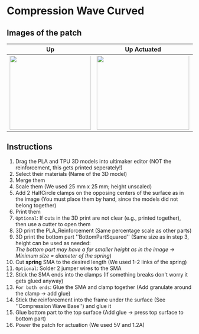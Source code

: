 # Compression Wave Curved
## Images of the patch

Up            |  Up Actuated |   Front | Front Actuated
:-------------------------:|:-------------------------:|:-------------------------:|:-------------------------:
<img src="https://user-images.githubusercontent.com/82590951/193462357-26a8431c-5439-4302-914f-341b9d7d70a5.png" width="220" height="200" />|<img src="https://user-images.githubusercontent.com/82590951/193462384-50823a86-e85a-4411-881b-ddb4bf6d20cb.png" width="250" height="200" />|<img src="https://user-images.githubusercontent.com/82590951/193462370-ee62e2f7-69e0-4a02-ba23-397ed7fe5d72.png" width="250" height="200" />|<img src="https://user-images.githubusercontent.com/82590951/193462391-f42a2f29-773d-4210-bfb3-5e59f1349685.png" width="250" height="200" />

## Instructions
1. Drag the PLA and TPU 3D models into ultimaker editor (NOT the reinforcement, this gets printed seperately!)
2. Select their materials (Name of the 3D model)
3. Merge them
4. Scale them (We used 25 mm x 25 mm; height unscaled)
5. Add 2 HalfCircle clamps on the opposing centers of the surface as in the image (You must place them by hand, since the models did not belong together)
6. Print them 
7. `Optional`: If cuts in the 3D print are not clear (e.g., printed together), then use a cutter to open them
8. 3D print the PLA_Reinforcement (Same percentage scale as other parts)
9. 3D print the bottom part ''BottomPartSquared'' (Same size as in step 3, height can be used as needed:  
 *The bottom part may have a far smaller height as in the image &#8594; Minimum size = diameter of the spring*)
9. Cut **spring** SMA to the desired length (We used 1-2 links of the spring)
10. `Optional`: Solder 2 jumper wires to the SMA
11. Stick the SMA ends into the clamps (If something breaks don't worry it gets glued anyway)
12. `For both ends`: Glue the SMA and clamp together (Add granulate around the clamp &#8594; add glue)
13. Stick the reinforcement into the frame under the surface (See ''Compression Wave Base'') and glue it
14. Glue bottom part to the top surface (Add glue → press top surface to bottom part)
15. Power the patch for actuation (We used 5V and 1.2A)
